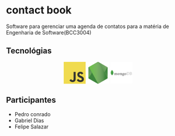 # contact book
Software para gerenciar uma agenda de contatos para a matéria de Engenharia de Software(BCC3004)

## Tecnológias 

<p align="center">
   <img src="https://raw.githubusercontent.com/github/explore/main/topics/javascript/javascript.png" alt="JavaScript" width="60" height="60"/> 
   <img src="https://raw.githubusercontent.com/github/explore/main/topics/nodejs/nodejs.png" alt="Node.js" width="60" height="60"/>
   <img src="https://raw.githubusercontent.com/github/explore/main/topics/mongodb/mongodb.png" alt="MongoDB" width="60" height="60"/>
</p>


## Participantes 
- Pedro conrado
- Gabriel Dias
- Felipe Salazar

